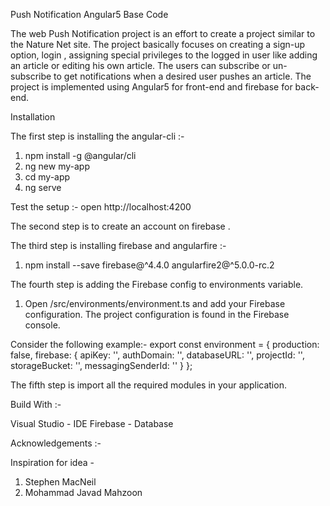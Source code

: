 Push Notification Angular5 Base Code

The web Push Notification project  is an effort to create a project similar to the Nature Net site.
The project basically focuses on creating a sign-up option, login , assigning special privileges to the logged in user like adding an article or editing his own article. 
The users can subscribe or un-subscribe to get notifications when a desired user pushes an article.
The project is implemented using Angular5 for front-end and firebase for back-end.

Installation 

The first step is installing the angular-cli :-

1. npm install -g @angular/cli
2. ng new my-app
3. cd my-app
4. ng serve

Test the setup :-
open http://localhost:4200

The second step is to create an account on firebase .

The third step is installing firebase and angularfire :-

1. npm install --save firebase@^4.4.0 angularfire2@^5.0.0-rc.2

The fourth step is adding the Firebase config to environments variable.

1. Open /src/environments/environment.ts and add your Firebase configuration. The project configuration is found in the Firebase console.
   
Consider the following example:-
   export const environment = {
    production: false,
    firebase: {
    apiKey: '<your-key>',
    authDomain: '<your-project-authdomain>',
    databaseURL: '<your-database-URL>',
    projectId: '<your-project-id>',
    storageBucket: '<your-storage-bucket>',
    messagingSenderId: '<your-messaging-sender-id>'
  }
};

The fifth step is import all the required modules in your application.

Build With :-

Visual Studio - IDE
Firebase      - Database

Acknowledgements :-

Inspiration for idea -

1. Stephen MacNeil
2. Mohammad Javad Mahzoon













